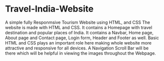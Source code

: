 # Travel-India-Website
A simple fully Responmsive Tourism Website using HTML, and CSS
The website is made with HTML and CSS. It contains a Homepage with travel destination and popular places of India.
It contains a Navbar, Home page, About page and Contact page, Login form, Header and Footer as well.
Basic HTML and CSS plays an important role here making whole website more attractive and responsive for all devices.
A Navigation Scroll Bar will be there which will be helpful in viewing the images throughout the Webpage.
